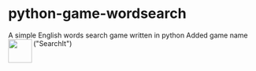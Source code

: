 # python-game-wordsearch
A simple English words search game written in python
Added game name ("SearchIt")
<a href="url"><img src="http://asetalias.in/images/logo-light.png" align="left" height="48" width="48" ></a>
